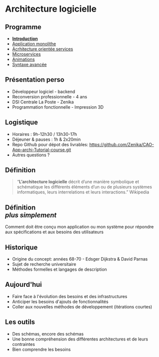 # Architecture logicielle

<!-- .slide: class="page-title" -->



## Programme

<!-- .slide: id="master-toc" class="toc" -->

 - **[Introduction](#/0)**
 - [Application monolithe](#/1)
 - [Acrhitecture orientée services](#/2)
 - [Microservices](#/3)
 - [Animations](#/4)
 - [Syntaxe avancée](#/5)



## Présentation perso

 - Développeur logiciel - backend
 - Reconversion professionnelle - 4 ans
 - DSI Centrale La Poste - Zenika
 - Programmation fonctionnelle - Impression 3D


## Logistique

- Horaires : 9h-12h30 / 13h30-17h
- Déjeuner & pauses : 1h & 2x20min
- Repo Github pour dépot des livrables: https://github.com/Zenika/CAO-App-archi-Tutorial-course.git
- Autres questions ?



## Définition

> “**L’architecture logicielle** décrit d’une manière symbolique et schématique les différents éléments d’un ou de plusieurs systèmes informatiques, leurs interrelations et leurs interactions.” Wikipedia



## Définition</br>*plus simplement*

Comment doit être conçu mon application ou mon système pour répondre aux spécifications et aux besoins des utilisateurs



## Historique

 - Origine du concept: années 68-70 - Edsger Dijkstra & David Parnas
 - Sujet de recherche universitaire
 - Méthodes formelles et langages de description



## Aujourd'hui

 - Faire face à l'évolution des besoins et des infrastructures
 - Anticiper les besoins d'ajouts de fonctionnalités
 - Coller aux nouvelles méthodes de développement (itérations courtes)



## Les outils

 - Des schémas, encore des schémas
 - Une bonne compréhension des différentes architectures et de leurs contraintes
 - Bien comprendre les besoins



<!-- .slide: class="page-questions" -->

